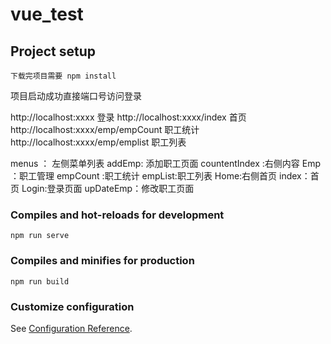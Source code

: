 # vue_test

## Project setup
```
下载完项目需要 npm install
```



项目启动成功直接端口号访问登录




http://localhost:xxxx  登录
http://localhost:xxxx/index 首页
http://localhost:xxxx/emp/empCount 职工统计
http://localhost:xxxx/emp/emplist  职工列表




menus ： 左侧菜单列表
addEmp: 添加职工页面
countentIndex :右侧内容
Emp ：职工管理
empCount :职工统计
empList:职工列表
Home:右侧首页
index：首页
Login:登录页面
upDateEmp：修改职工页面









### Compiles and hot-reloads for development
```
npm run serve
```

### Compiles and minifies for production
```
npm run build
```

### Customize configuration
See [Configuration Reference](https://cli.vuejs.org/config/).
